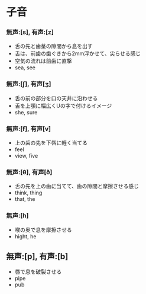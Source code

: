 
# 子音

### 無声:[s], 有声:[z]

* 舌の先と歯茎の隙間から息を出す
* 舌は、前歯の歯ぐきから2mm浮かせて、尖らせる感じ
* 空気の流れは前歯に直撃
* sea, see

### 無声:[ʃ], 有声[ʒ]

* 舌の前の部分を口の天井に沿わせる
* 舌を上顎に幅広くUの字で付けるイメージ
* she, sure

### 無声:[f], 有声[v]

* 上の歯の先を下唇に軽く当てる
* feel
* view, five

### 無声:[θ], 有声[ð]

* 舌の先を上の歯に当てて、歯の隙間と摩擦させる感じ
* think, thing
* that, the

### 無声:[h]

* 喉の奥で息を摩擦させる
* hight, he

## 無声:[p], 有声:[b]

* 唇で息を破裂させる
* pipe
* pub

